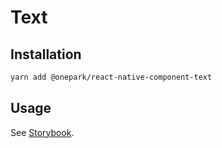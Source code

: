 # Text

## Installation

```bash
yarn add @onepark/react-native-component-text
```

## Usage

See [Storybook](../../stories/Text.stories.js).
